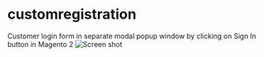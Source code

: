 # customregistration
Customer login form in separate modal popup window by clicking on Sign In button in Magento 2
![Screen shot](http://dmytropoperechnyy.com/wp-content/uploads/2021/06/customer_login_popup_modal.png)
